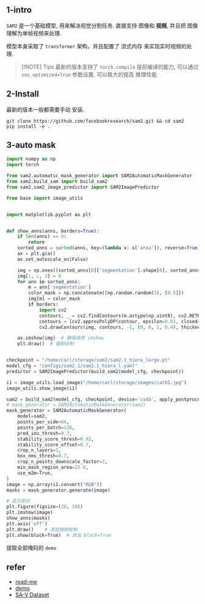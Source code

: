 
## 1-intro

`SAM2` 是一个基础模型, 用来解决视觉分割任务. 直接支持 图像和 **视频**, 并且把 图像理解为单帧视频来处理.

模型本身采取了 `transformer` 架构，并且配置了 流式内存 来实现实时视频的处理.


> [!NOTE] Tips
> 最新的版本支持了 `torch.compile` 提前编译的能力, 可以通过 `vos_optimized=True` 参数设置, 可以极大的提高 推理性能


## 2-Install

最新的版本一般都需要手动 安装.

```shell
git clone https://github.com/facebookresearch/sam2.git && cd sam2
pip install -e .
```

## 3-auto mask


```python
import numpy as np
import torch

from sam2.automatic_mask_generator import SAM2AutomaticMaskGenerator
from sam2.build_sam import build_sam2
from sam2.sam2_image_predictor import SAM2ImagePredictor

from base import image_utils


import matplotlib.pyplot as plt


def show_anns(anns, borders=True):
    if len(anns) == 0:
        return
    sorted_anns = sorted(anns, key=(lambda x: x['area']), reverse=True)
    ax = plt.gca()
    ax.set_autoscale_on(False)

    img = np.ones((sorted_anns[0]['segmentation'].shape[0], sorted_anns[0]['segmentation'].shape[1], 4))
    img[:, :, 3] = 0
    for ann in sorted_anns:
        m = ann['segmentation']
        color_mask = np.concatenate([np.random.random(3), [0.5]])
        img[m] = color_mask
        if borders:
            import cv2
            contours, _ = cv2.findContours(m.astype(np.uint8), cv2.RETR_EXTERNAL, cv2.CHAIN_APPROX_NONE)
            contours = [cv2.approxPolyDP(contour, epsilon=0.01, closed=True) for contour in contours]
            cv2.drawContours(img, contours, -1, (0, 0, 1, 0.4), thickness=1)

    ax.imshow(img)  # 确保调用 imshow
    plt.draw()  # 强制绘制


checkpoint = "/home/carl/storage/sam2/sam2.1_hiera_large.pt"
model_cfg = "configs/sam2.1/sam2.1_hiera_l.yaml"
predictor = SAM2ImagePredictor(build_sam2(model_cfg, checkpoint))

i1 = image_utils.load_image("/home/carl/storage/images/cat01.jpg")
image_utils.show_image(i1)

sam2 = build_sam2(model_cfg, checkpoint, device='cuda', apply_postprocessing=False)
# mask_generator = SAM2AutomaticMaskGenerator(sam2)
mask_generator = SAM2AutomaticMaskGenerator(
    model=sam2,
    points_per_side=64,
    points_per_batch=128,
    pred_iou_thresh=0.7,
    stability_score_thresh=0.92,
    stability_score_offset=0.7,
    crop_n_layers=1,
    box_nms_thresh=0.7,
    crop_n_points_downscale_factor=2,
    min_mask_region_area=25.0,
    use_m2m=True,
)
image = np.array(i1.convert("RGB"))
masks = mask_generator.generate(image)

# 显示部分
plt.figure(figsize=(20, 20))
plt.imshow(image)
show_anns(masks)
plt.axis('off')
plt.draw()    # 添加强制绘制
plt.show(block=True)  # 添加 block=True
```

提取全部掩码的 `demo`

## refer

- [read-me](https://github.com/facebookresearch/sam2?tab=readme-ov-file)
- [demo](https://github.com/facebookresearch/sam2/blob/main/notebooks/image_predictor_example.ipynb)
- [SA-V Dataset](https://ai.meta.com/datasets/segment-anything-video/)